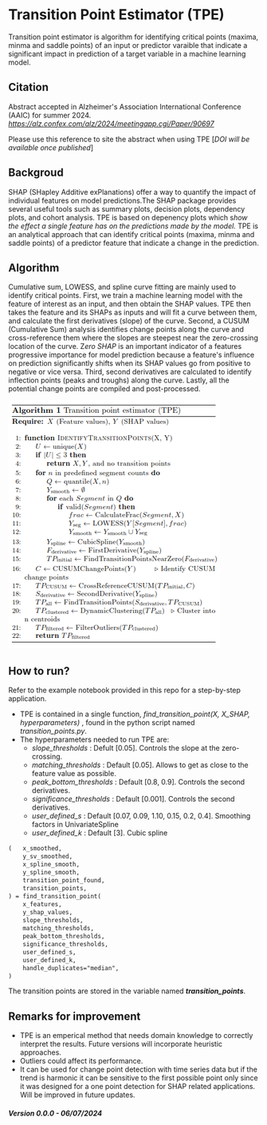 # Transition Point Estimator (TPE)

Transition point estimator is algorithm for identifying critical points (maxima, minma and saddle points) of an input or predictor varaible that indicate a significant impact in prediction of a target variable in a machine learning model.

## Citation

Abstract accepted in Alzheimer's Association International Conference (AAIC) for summer 2024. 
*https://alz.confex.com/alz/2024/meetingapp.cgi/Paper/90697*

Please use this reference to site the abstract when using TPE [*DOI will be available once published*]

## Backgroud

SHAP (SHapley Additive exPlanations) offer a way to quantify the impact of individual features on model predictions.The SHAP package provides several useful tools such as summary plots, decision plots, dependency plots, and cohort analysis. TPE is based on depenency plots which s*how the effect a single feature has on the predictions made by the model.* TPE is an analytical approach that can identify critical points (maxima, minma and saddle points) of a predictor feature that indicate a change in the prediction.

## Algorithm

Cumulative sum, LOWESS, and spline curve fitting are mainly used to identify critical points. First, we train a machine learning model with the feature of interest as an input, and then obtain the SHAP values. TPE then takes the feature and its SHAPs as inputs and will fit a curve between them, and calculate the first derivatives (slope) of the curve. Second, a CUSUM (Cumulative Sum) analysis identifies change points along the curve and cross-reference them where the slopes are steepest near the zero-crossing location of the curve. Z*ero SHAP* is an important indicator of a features progressive importance for model prediction because a feature's influence on prediction significantly shifts when its SHAP values go from positive to negative or vice versa. Third, second derivatives are calculated to identify inflection points (peaks and troughs) along the curve. Lastly, all the potential change points are compiled and post-processed.

![1717768571171](image/README/1717768571171.png)

## **How to run?**

Refer to the example notebook provided in this repo for a step-by-step application.

* TPE is contained in a single function, *find_transition_point(X, X_SHAP, hyperparameters)* , found in the python script named *transition_points.py*.
* The hyperparameters needed to run TPE are:
  * *slope_thresholds* : Defult [0.05]. Controls the slope at the zero-crossing.
  * *matching_thresholds* : Default [0.05]. Allows to get as close to the feature value as possible.
  * *peak_bottom_thresholds* : Default [0.8, 0.9]. Controls the second derivatives.
  * *significance_thresholds* : Default [0.001]. Controls the second derivatives.
  * *user_defined_s* : Default [0.07, 0.09, 1.10, 0.15, 0.2, 0.4]. Smoothing factors in UnivariateSpline
  * *user_defined_k* : Default [3]. Cubic spline

```
(   x_smoothed,
    y_sv_smoothed,
    x_spline_smooth,
    y_spline_smooth,
    transition_point_found,
    transition_points,
) = find_transition_point(
    x_features,
    y_shap_values,
    slope_thresholds,
    matching_thresholds,
    peak_bottom_thresholds,
    significance_thresholds,
    user_defined_s,
    user_defined_k,
    handle_duplicates="median",
)
```

The transition points are stored in the variable named ***transition_points***.

## Remarks for improvement

* TPE is an emperical method that needs domain knowledge to correctly interpret the results. Future versions will incorporate heuristic approaches.
* Outliers could affect its performance.
* It can be used for change point detection  with time series data but if the trend is harmonic it can be sensitive to the first possible point only since it was designed for a one point detection for SHAP related applications. Will be improved in future updates.

##### Version 0.0.0 - 06/07/2024
